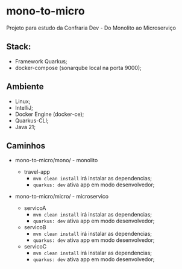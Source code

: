 # mono-to-micro
Projeto para estudo da Confraria Dev - Do Monolito ao Microserviço

## Stack:
* Framework Quarkus;
* docker-compose (sonarqube local na porta 9000);

## Ambiente
* Linux;
* IntelliJ;
* Docker Engine (docker-ce);
* Quarkus-CLI;
* Java 21;

## Caminhos
* mono-to-micro/mono/ - monolito
  * travel-app  
    * ```mvn clean install``` irá instalar as dependencias;
    * ```quarkus: dev``` ativa app em modo desenvolvedor;

* mono-to-micro/micro/ - microservico
  * servicoA
    * ```mvn clean install``` irá instalar as dependencias;
    * ```quarkus: dev``` ativa app em modo desenvolvedor;
  * servicoB
    * ```mvn clean install``` irá instalar as dependencias;
    * ```quarkus: dev``` ativa app em modo desenvolvedor;
  * servicoC
    * ```mvn clean install``` irá instalar as dependencias;
    * ```quarkus: dev``` ativa app em modo desenvolvedor;